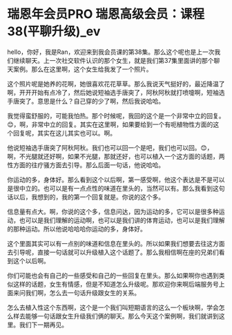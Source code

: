 # 瑞恩年会员PRO 瑞恩高级会员：课程38(平聊升级)_ev

hello，你好，我是Ran，欢迎来到我会员课的第38集。那么这个呢也是上一次我们继续聊天。上一次社交软件认识的那个女生，就是我们第37集里面讲的那个聊天案例。那么在这里啊，这个女生给我发了一个照片。

这个照片呢是她养的花啊，她很喜欢花花草草。那么我说天气挺好的，最近降温了啊，开开开始有点冷了，然后她说短袖选手唐突了，阿秋阿秋就打喷嚏啊，短袖选手唐突了。意思是什么？自己穿的少了啊，然后我说哈哈。

我觉得蛮舒服的，可能我怕热。那个时候呢，我回的这个是一个非常中立的回复。😊，啊，非常中立的回复。其实在这里啊，如果要给到一个有呃植物性方面的这个回复呢，其实在这儿其实也可以。啊。

他说短袖选手唐突了阿秋阿秋。我们也可以回一个是吧，我们也可以回。😊，啊，不光腿就还好啊，如果不光腿，那就还好，也可以植入一个这方面的话题，两性方面的往疗骚方面去引导。那么后面一句话，他说哈哈。

你运动的多，身体好。那么看到这个以后啊，第一感受啊，他这个表达是不是可以是很中立的。也可以是有一点点性的味道在里头的，当然可以有。那么我看到这句话以后，我想到的，我的第一个回复就是。你说的这个多。

信息量有点大。啊，你说的这个多，信息问达，因为运动的多，它可以是很多种运动，也可以是我们理解的运动啊，也可以是我们讲的体育运动，也可以是我们理解的那种运动。所以他说哈哈哈你运动的多，身体好。

这个里面其实可以有一点别的味道和信息在里头的。所以如果我们想要去往这方面去引导呢，直接一句话就可以升级植入这个话题了。那么我相信啊在座的兄弟们看到这个以后啊。

你们可能也会有自己的一些感受和自己的一些回复在里头。那么如果啊你也遇到类似这样的话题，女生有情感，但是不知道怎么升级呢。那欢迎你来啊后端服务号上面来问我们啊，怎么去一句话升级跟女生的关系。

怎么去植入性这个东西啊，这个是一个我们叫短期语言的这么一个板块啊，学会怎么样去能够一句话跟女生升级我们俩的聊天。那么今天这个案例啊，我们就讲到这里。我们下一期再见。

